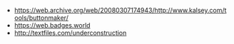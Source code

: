 - https://web.archive.org/web/20080307174943/http://www.kalsey.com/tools/buttonmaker/
- https://web.badges.world
- http://textfiles.com/underconstruction